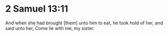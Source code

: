 # 2 Samuel 13:11

And when she had brought [them] unto him to eat, he took hold of her, and said unto her, Come lie with me, my sister.